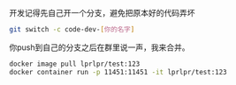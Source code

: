 开发记得先自己开一个分支，避免把原本好的代码弄坏
```sh
git switch -c code-dev-[你的名字]
```

你push到自己的分支之后在群里说一声，我来合并。

```sh
docker image pull lprlpr/test:123
docker container run -p 11451:11451 -it lprlpr/test:123
```
